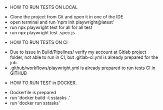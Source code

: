 * HOW TO RUN TESTS ON LOCAL

- Clone the project from Git and open it in one of the IDE
- open terminal and run 'npm init playwright@latest'
- run npx playwright test for all for all test
- run npx playwright test <TestName>.spec.js

* HOW TO RUN TESTS ON CI

- Due to issue in Build/Pipelines/ verify my account  at Gitlab project folder, 
  not able to run in CI,  but .gitlab-ci.yml is already prepared for the job.
- .github/workflows/playwright.yml is already prepared to run tests CI in GITHUB 

* HOW TO RUN TEST in DOCKER.

- Dockerfile is prepared
- run 'docker build -t sstasks .'
- run 'docker run sstasks' 
